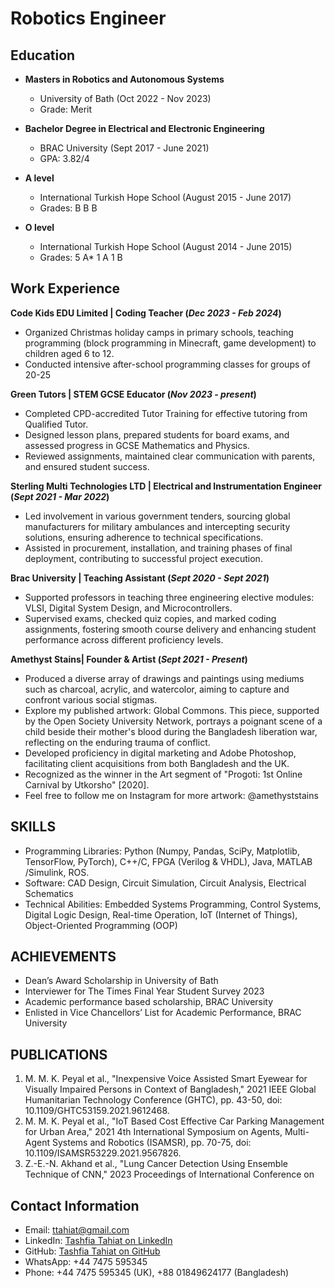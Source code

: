 # Robotics Engineer

## Education
- **Masters in Robotics and Autonomous Systems**
  - University of Bath (Oct 2022 - Nov 2023)
  - Grade: Merit

- **Bachelor Degree in Electrical and Electronic Engineering**
  - BRAC University (Sept 2017 - June 2021)
  - GPA: 3.82/4

- **A level**
  - International Turkish Hope School (August 2015 - June 2017)
  - Grades: B B B

- **O level**
  - International Turkish Hope School (August 2014 - June 2015)
  - Grades: 5 A* 1 A 1 B 

## Work Experience

**Code Kids EDU Limited | Coding Teacher (_Dec 2023 - Feb 2024_)**
- Organized Christmas holiday camps in primary schools, teaching programming (block programming in
Minecraft, game development) to children aged 6 to 12.
- Conducted intensive after-school programming classes for groups of 20-25

**Green Tutors | STEM GCSE Educator (_Nov 2023 - present_)**
- Completed CPD-accredited Tutor Training for effective tutoring from Qualified Tutor.
- Designed lesson plans, prepared students for board exams, and assessed progress in GCSE Mathematics
and Physics.
- Reviewed assignments, maintained clear communication with parents, and ensured student success.

**Sterling Multi Technologies LTD | Electrical and Instrumentation Engineer (_Sept 2021 - Mar 2022_)**
- Led involvement in various government tenders, sourcing global manufacturers for military ambulances and
intercepting security solutions, ensuring adherence to technical specifications.
- Assisted in procurement, installation, and training phases of final deployment, contributing to successful
project execution.

**Brac University | Teaching Assistant (_Sept 2020 - Sept 2021_)**                                                 
-	Supported professors in teaching three engineering elective modules: VLSI, Digital System Design, and Microcontrollers.
-	Supervised exams, checked quiz copies, and marked coding assignments, fostering smooth course delivery and enhancing student performance across different proficiency levels. 

**Amethyst Stains| Founder & Artist (_Sept 2021 - Present_)** 
- Produced a diverse array of drawings and paintings using mediums such as charcoal, acrylic, and watercolor, aiming to capture and confront various social stigmas.
- Explore my published artwork: Global Commons. This piece, supported by the Open Society University Network, portrays a poignant scene of a child beside their mother's blood during the Bangladesh liberation war, reflecting on the enduring trauma of conflict.
- Developed proficiency in digital marketing and Adobe Photoshop, facilitating client acquisitions from both Bangladesh and the UK.
- Recognized as the winner in the Art segment of "Progoti: 1st Online Carnival by Utkorsho" [2020].
- Feel free to follow me on Instagram for more artwork: @amethyststains

## SKILLS
- Programming Libraries: Python (Numpy, Pandas, SciPy, Matplotlib, TensorFlow, PyTorch), C++/C, FPGA
(Verilog & VHDL), Java, MATLAB /Simulink, ROS.
- Software: CAD Design, Circuit Simulation, Circuit Analysis, Electrical Schematics
- Technical Abilities: Embedded Systems Programming, Control Systems, Digital Logic Design, Real-time
Operation, IoT (Internet of Things), Object-Oriented Programming (OOP)

## ACHIEVEMENTS
- Dean’s Award Scholarship in University of Bath
- Interviewer for The Times Final Year Student Survey 2023
- Academic performance based scholarship, BRAC University
- Enlisted in Vice Chancellors’ List for Academic Performance, BRAC University

## PUBLICATIONS
1. M. M. K. Peyal et al., "Inexpensive Voice Assisted Smart Eyewear for Visually Impaired Persons in Context
of Bangladesh," 2021 IEEE Global Humanitarian Technology Conference (GHTC), pp. 43-50, doi:
10.1109/GHTC53159.2021.9612468.
2. M. M. K. Peyal et al., "IoT Based Cost Effective Car Parking Management for Urban Area," 2021 4th
International Symposium on Agents, Multi-Agent Systems and Robotics (ISAMSR), pp. 70-75, doi:
10.1109/ISAMSR53229.2021.9567826.
3. Z.-E.-N. Akhand et al., "Lung Cancer Detection Using Ensemble Technique of CNN," 2023 Proceedings of
International Conference on

## Contact Information

- Email: ttahiat@gmail.com
- LinkedIn: [Tashfia Tahiat on LinkedIn](https://www.linkedin.com/in/tashfiatahiat)
- GitHub: [Tashfia Tahiat on GitHub](https://github.com/ttahiat)
- WhatsApp: +44 7475 595345
- Phone: +44 7475 595345 (UK), +88 01849624177 (Bangladesh)
